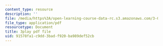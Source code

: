 ```yaml
---
content_type: resource
description: ''
file: /media/https%3A/open-learning-course-data-rc.s3.amazonaws.com/3-091sc-introduction-to-solid-state-chemistry-fall-2010/91578fa1c9dd3badf920ba989def52cb_Fg78tInX5Vg.pdf
file_type: application/pdf
resourcetype: Document
title: 3play pdf file
uid: 91578fa1-c9dd-3bad-f920-ba989def52cb
---
```

